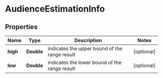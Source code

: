 # AudienceEstimationInfo


## Properties

| Name | Type | Description | Notes |
|------------ | ------------- | ------------- | -------------|
**high** | **Double** | indicates the upper bound of the range result |[optional]|
**low** | **Double** | indicates the lower bound of the range result |[optional]|